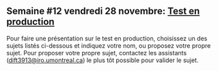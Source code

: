 ## Semaine #12 vendredi 28 novembre: [Test en production](https://github.com/umontreal-diro/IFT3913/issues/11)

Pour faire une présentation sur le test en production, choisissez un des sujets listés ci-dessous et indiquez votre nom, ou proposez votre propre sujet. Pour proposer votre propre sujet,  contactez les assistants (dift3913@iro.umontreal.ca) le plus tôt possible pour valider le sujet.